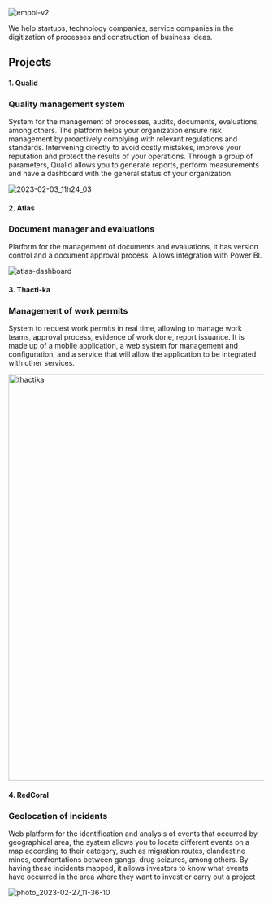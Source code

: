 ![empbi-v2](https://user-images.githubusercontent.com/25810274/222914568-f5ab09c7-112a-4e96-a551-53f4c80d9bc0.png)


We help startups, technology companies, service companies in the digitization of processes and construction of business ideas.

## Projects
#### 1. Qualid
### Quality management system
System for the management of processes, audits, documents, evaluations, among others. The platform helps your organization ensure risk management by proactively complying with relevant regulations and standards. Intervening directly to avoid costly mistakes, improve your reputation and protect the results of your operations. Through a group of parameters, Qualid allows you to generate reports, perform measurements and have a dashboard with the general status of your organization.

![2023-02-03_11h24_03](https://user-images.githubusercontent.com/25810274/222909923-1bbe9c35-52c5-4b07-8b5d-e07294e7ef47.png)

#### 2. Atlas
### Document manager and evaluations
Platform for the management of documents and evaluations, it has version control and a document approval process. Allows integration with Power BI.

![atlas-dashboard](https://user-images.githubusercontent.com/25810274/222910584-b28c8085-9214-4cb4-aff1-5f9ea05ad9fe.png)

#### 3. Thacti-ka
### Management of work permits

System to request work permits in real time, allowing to manage work teams, approval process, evidence of work done, report issuance. It is made up of a mobile application, a web system for management and configuration, and a service that will allow the application to be integrated with other services.

<img width="800" alt="thactika" src="https://user-images.githubusercontent.com/25810274/222912344-c56cd0f2-2862-434f-8afd-19b7ca84ddb2.png">

#### 4. RedCoral
### Geolocation of incidents
Web platform for the identification and analysis of events that occurred by geographical area, the system allows you to locate different events on a map according to their category, such as migration routes, clandestine mines, confrontations between gangs, drug seizures, among others. By having these incidents mapped, it allows investors to know what events have occurred in the area where they want to invest or carry out a project

![photo_2023-02-27_11-36-10](https://user-images.githubusercontent.com/25810274/222913594-141744b3-d2d2-4f96-94d1-c2ce6964181f.jpg)
